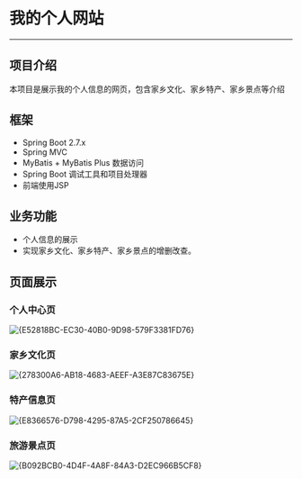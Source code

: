 # 我的个人网站

***

## 项目介绍

本项目是展示我的个人信息的网页，包含家乡文化、家乡特产、家乡景点等介绍

## 框架

- Spring Boot 2.7.x
- Spring MVC
- MyBatis + MyBatis Plus 数据访问
- Spring Boot 调试工具和项目处理器
- 前端使用JSP

## 业务功能

- 个人信息的展示
- 实现家乡文化、家乡特产、家乡景点的增删改查。

## 页面展示

### 个人中心页

![{E52818BC-EC30-40B0-9D98-579F3381FD76}](E:\workplace\javawebclass\personal-web\assets\{E52818BC-EC30-40B0-9D98-579F3381FD76}.png)

### 家乡文化页

![{278300A6-AB18-4683-AEEF-A3E87C83675E}](E:\workplace\javawebclass\personal-web\assets\{278300A6-AB18-4683-AEEF-A3E87C83675E}.png)

### 特产信息页

![{E8366576-D798-4295-87A5-2CF250786645}](E:\workplace\javawebclass\personal-web\assets\{E8366576-D798-4295-87A5-2CF250786645}.png)

### 旅游景点页

![{B092BCB0-4D4F-4A8F-84A3-D2EC966B5CF8}](E:\workplace\javawebclass\personal-web\assets\{B092BCB0-4D4F-4A8F-84A3-D2EC966B5CF8}.png)
